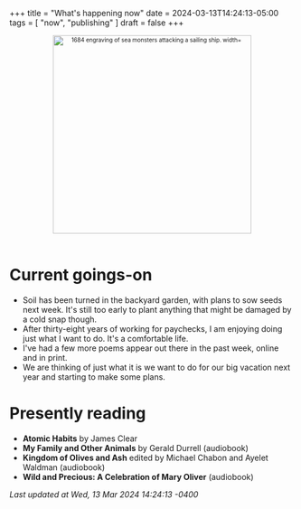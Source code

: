 +++
title = "What's happening now"
date = 2024-03-13T14:24:13-05:00
tags = [
    "now",
    "publishing"
]
draft = false
+++
<div align="center" style="font-size:x-small"><img src="https://milkfish08.s3.amazonaws.com/photo/blog/abovethefold/1684-untitled-engraving-of-sea-monsters-attacking-a-sailing-vessel-49fa31.jpg" alt="1684 engraving of sea monsters attacking a sailing ship. width="512" height="351" title="Sea monsters attacking a sailing ship" /></div><br clear="all" />


# Current goings-on

* Soil has been turned in the backyard garden, with plans to sow seeds next week.
It's still too early to plant anything that might be damaged by a cold snap though.
* After thirty-eight years of working for paychecks, I am enjoying doing just what I want to do.
It's a comfortable life.
* I've had a few more poems appear out there in the past week, online and in print.
* We are thinking of just what it is we want to do for our big vacation next year and starting to make some plans.

# Presently reading

* __Atomic Habits__ by James Clear
* __My Family and Other Animals__ by Gerald Durrell (audiobook)
* __Kingdom of Olives and Ash__ edited by Michael Chabon and Ayelet Waldman (audiobook)
* __Wild and Precious: A Celebration of Mary Oliver__ (audiobook)

*Last updated at Wed, 13 Mar 2024 14:24:13 -0400*